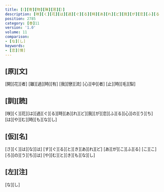 ```yaml
---
title: [（][寄][物][陳][思][）]
description: [咲][く][花][は][過][ぐ][る][時][あ][れ][ど][我][が][恋][ふ][る][心][の][う][ち][は][や][む][時][も][な][し]
position: 2785
category: [巻]11
version: '1.0'
volume: 11
comparison:
- [な][し]
keywords:
- [恋][情]
---
```


## [原][文]

[開][花][者] [雖][過][時][有] [我][戀][流] [心][中][者] [止][時][毛][梨]

## [訓][読]

[咲][く][花][は][過][ぐ][る][時][あ][れ][ど][我][が][恋][ふ][る][心][の][う][ち][は][や][む][時][も][な][し]

## [仮][名]

[さ][く][は][な][は] [す][ぐ][る][と][き][あ][れ][ど] [あ][が][こ][ふ][る] [こ][こ][ろ][の][う][ち][は] [や][む][と][き][も][な][し]

## [左][注]

[な][し]
